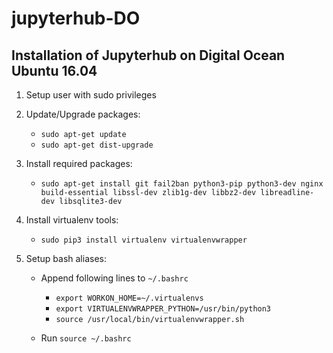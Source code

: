 # jupyterhub-DO

## Installation of Jupyterhub on Digital Ocean Ubuntu 16.04

1. Setup user with sudo privileges

2. Update/Upgrade packages:

    - `sudo apt-get update`
    - `sudo apt-get dist-upgrade`
    
3. Install required packages:

    - `sudo apt-get install git fail2ban python3-pip python3-dev nginx build-essential libssl-dev zlib1g-dev libbz2-dev libreadline-dev libsqlite3-dev`
    
4. Install virtualenv tools:

    - `sudo pip3 install virtualenv virtualenvwrapper`
    
5. Setup bash aliases:

    - Append following lines to `~/.bashrc`
      * `export WORKON_HOME=~/.virtualenvs`
      * `export VIRTUALENVWRAPPER_PYTHON=/usr/bin/python3`
      * `source /usr/local/bin/virtualenvwrapper.sh`
     
   - Run `source ~/.bashrc`
